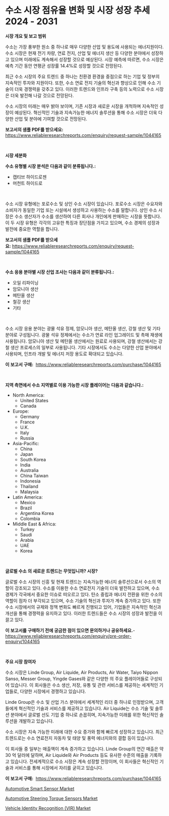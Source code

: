 <p><h1>수소 시장 점유율 변화 및 시장 성장 추세 2024 - 2031</h1></p><p><strong>시장 개요 및 보고 범위</strong></p>
<p><p>수소는 가장 풍부한 원소 중 하나로 매우 다양한 산업 및 용도에 사용되는 에너지원이다. 수소 시장은 현재 전기 차량, 연료 전지, 산업 및 에너지 생산 등 다양한 분야에서 성장하고 있으며 미래에도 계속해서 성장할 것으로 예상된다. 시장 예측에 따르면, 수소 시장은 예측 기간 동안 연평균 성장률 14.4%로 성장할 것으로 전망된다.</p><p>최근 수소 시장의 주요 트렌드 중 하나는 친환경 환경을 중점으로 하는 기업 및 정부의 지속적인 투자와 지원이다. 또한, 수소 연료 전지 기술의 혁신과 향상으로 인해 수소 기술이 더욱 경쟁력을 갖추고 있다. 이러한 트렌드와 인프라 구축 등의 노력으로 수소 시장은 더욱 발전해 나갈 것으로 전망된다.</p><p>수소 시장의 미래는 매우 밝아 보이며, 기존 시장과 새로운 시장을 개척하며 지속적인 성장이 예상된다. 혁신적인 기술과 지속가능한 에너지 솔루션을 통해 수소 시장은 더욱 다양한 산업 및 분야에 기여할 것으로 전망된다.</p></p>
<p><strong>보고서의 샘플 PDF를 받으세요:</strong> <a href="https://www.reliableresearchreports.com/enquiry/request-sample/1044165">https://www.reliableresearchreports.com/enquiry/request-sample/1044165</a></p>
<p>&nbsp;</p>
<p><strong>시장 세분화</strong></p>
<p><strong>수소 유형별 시장 분석은 다음과 같이 분류됩니다.:</strong></p>
<p><ul><li>캡티브 하이드로젠</li><li>머천트 하이드로</li></ul></p>
<p>&nbsp;</p>
<p><p>수소 시장 유형에는 포로수소 및 상인 수소 시장이 있습니다. 포로수소 시장은 수요자와 소비자가 동일한 기업 또는 시설에서 생성하고 사용하는 수소를 말합니다. 상인 수소 시장은 수소 생산자가 수소를 생산하여 다른 회사나 개인에게 판매하는 시장을 뜻합니다. 이 두 시장 유형은 각각의 고유한 특징과 장단점을 가지고 있으며, 수소 경제의 성장과 발전에 중요한 역할을 합니다.</p></p>
<p><strong>보고서의 샘플 PDF를 받으세요:</strong>&nbsp;<a href="https://www.reliableresearchreports.com/enquiry/request-sample/1044165">https://www.reliableresearchreports.com/enquiry/request-sample/1044165</a></p>
<p>&nbsp;</p>
<p><strong> 수소 응용 분야별 시장 산업 조사는 다음과 같이 분류됩니다.:</strong></p>
<p><ul><li>오일 리파이닝</li><li>암모니아 생산</li><li>메탄올 생산</li><li>철강 생산</li><li>기타</li></ul></p>
<p>&nbsp;</p>
<p><p>수소 시장 응용 분야는 광물 석유 정제, 암모니아 생산, 메탄올 생산, 강철 생산 및 기타 분야로 구성됩니다. 광물 석유 정제에서는 수소가 연료 라인 업그레이드 및 촉매 재생에 사용됩니다. 암모니아 생산 및 메탄올 생산에서는 원료로 사용되며, 강철 생산에서는 강철 생산 프로세스의 일부로 사용됩니다. 기타 시장에서도 수소는 다양한 산업 분야에서 사용되며, 인프라 개발 및 에너지 저장 용도로 확대되고 있습니다.</p></p>
<p><strong>이 보고서 구매:</strong>&nbsp; <a href="https://www.reliableresearchreports.com/purchase/1044165">https://www.reliableresearchreports.com/purchase/1044165</a></p>
<p>&nbsp;</p>
<p><strong>지역 측면에서 수소 지역별로 이용 가능한 시장 플레이어는 다음과 같습니다.:</strong></p>
<p><ul>
    <li>
        North America:
        <ul>
            <li>United States</li>
            <li>Canada</li>
        </ul>
    </li>
    <li>
        Europe:
        <ul>
            <li>Germany</li>
            <li>France</li>
            <li>U.K.</li>
            <li>Italy</li>
            <li>Russia</li>
        </ul>
    </li>
    <li>
        Asia-Pacific:
        <ul>
            <li>China</li>
            <li>Japan</li>
            <li>South Korea</li>
            <li>India</li>
            <li>Australia</li>
            <li>China Taiwan</li>
            <li>Indonesia</li>
            <li>Thailand</li>
            <li>Malaysia</li>
        </ul>
    </li>
    <li>
        Latin America:
        <ul>
            <li>Mexico</li>
            <li>Brazil</li>
            <li>Argentina Korea</li>
            <li>Colombia</li>
        </ul>
    </li>
    <li>
        Middle East & Africa:
        <ul>
            <li>Turkey</li>
            <li>Saudi</li>
            <li>Arabia</li>
            <li>UAE</li>
            <li>Korea</li>
        </ul>
    </li>
    </ul></p>
<p>&nbsp;</p>
<p><strong>글로벌 수소 의 새로운 트렌드는 무엇입니까? 시장?</strong></p>
<p><p>글로벌 수소 시장의 신흥 및 현재 트렌드는 지속가능한 에너지 솔루션으로서 수소의 역할이 강조되고 있다. 수소를 이용한 수소 연료전지 기술이 더욱 발전하고 있으며, 수소 경제가 각국에서 중요한 이슈로 떠오르고 있다. 탄소 중립과 에너지 전환을 위한 수소의 역할이 점차 더 부각되고 있으며, 수소 기술의 혁신과 투자가 계속 증가하고 있다. 또한 수소 시장에서의 규제와 정책 변화도 빠르게 진행되고 있어, 기업들은 지속적인 혁신과 개선을 통해 경쟁력을 유지하고 있다. 이러한 트렌드들은 수소 시장의 성장과 발전을 이끌고 있다.</p></p>
<p><strong>이 보고서를 구매하기 전에 궁금한 점이 있으면 문의하거나 공유하세요.</strong>- <a href="https://www.reliableresearchreports.com/enquiry/pre-order-enquiry/1044165">https://www.reliableresearchreports.com/enquiry/pre-order-enquiry/1044165</a></p>
<p>&nbsp;</p>
<p><strong>주요 시장 참여자</strong></p>
<p><p>수소 시장은 Linde Group, Air Liquide, Air Products, Air Water, Taiyo Nippon Sanso, Messer Group, Yingde Gases와 같은 다양한 의 주요 플레이어들로 구성되어 있습니다. 이 회사들은 수소 생산, 저장, 유통 및 관련 서비스를 제공하는 세계적인 기업들로, 다양한 시장에서 경쟁하고 있습니다.</p><p>Linde Group은 수소 및 산업 가스 분야에서 세계적인 리더 중 하나로 인정받으며, 고객들에게 혁신적인 기술과 서비스를 제공하고 있습니다. Air Liquide는 수소 기술 및 솔루션 분야에서 글로벌 선도 기업 중 하나로 손꼽히며, 지속가능한 미래를 위한 혁신적인 솔루션을 개발하고 있습니다.</p><p>수소 시장은 지속 가능한 미래에 대한 수요 증가와 함께 빠르게 성장하고 있습니다. 최근 트렌드로는 수소 연료전지 자동차 및 태양 및 풍력 에너지와의 결합 등이 있습니다.</p><p>이 회사들 중 일부는 매출액이 계속 증가하고 있습니다. Linde Group의 연간 매출은 약 30 억 달러에 달하며, Air Liquide와 Air Products 등도 유사한 수준의 매출을 기록하고 있습니다. 전세계적으로 수소 시장은 계속 성장할 전망이며, 이 회사들은 혁신적인 기술과 서비스를 통해 시장에서 자리를 굳히고 있습니다.</p></p>
<p><strong>이 보고서 구매:</strong>&nbsp;&nbsp;<a href="https://www.reliableresearchreports.com/purchase/1044165">https://www.reliableresearchreports.com/purchase/1044165</a></p>
<p><p><a href="https://github.com/angelajermaine/Market-Research-Report-List-2/blob/main/automotive-smart-sensor-market.md">Automotive Smart Sensor Market</a></p><p><a href="https://github.com/shotows/Market-Research-Report-List-1/blob/main/automotive-steering-torque-sensors-market.md">Automotive Steering Torque Sensors Market</a></p><p><a href="https://github.com/beatblasta/Market-Research-Report-List-2/blob/main/vehicle-identity-recognition-vir-market.md">Vehicle Identity Recognition (VIR) Market</a></p></p>
